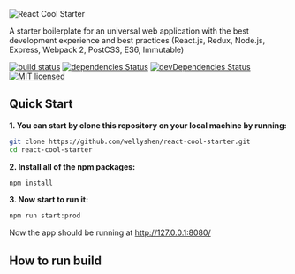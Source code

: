 <img src="https://raw.githubusercontent.com/WellyShen/react-cool-starter/master/src/assets/banner.png" alt="React Cool Starter" />

A starter boilerplate for an universal web application with the best development experience and best practices (React.js, Redux, Node.js, Express, Webpack 2, PostCSS, ES6, Immutable)

[![build status](https://travis-ci.org/WellyShen/react-cool-starter.svg?branch=master)](https://travis-ci.org/WellyShen/react-cool-starter.svg?branch=master)
[![dependencies Status](https://david-dm.org/WellyShen/react-cool-starter.svg)](https://david-dm.org/WellyShen/react-cool-starter)
[![devDependencies Status](https://david-dm.org/WellyShen/react-cool-starter.svg)](https://david-dm.org/WellyShen/react-cool-starter?type=dev)
[![MIT licensed](https://img.shields.io/badge/license-MIT-blue.svg)](https://raw.githubusercontent.com/WellyShen/react-cool-starter/master/LICENSE)


## Quick Start

**1. You can start by clone this repository on your local machine by running:**

```sh
git clone https://github.com/wellyshen/react-cool-starter.git
cd react-cool-starter
``` 

**2. Install all of the npm packages:**

```sh
npm install
```

**3. Now start to run it:**

```sh
npm run start:prod
```

Now the app should be running at http://127.0.0.1:8080/


## How to run build
